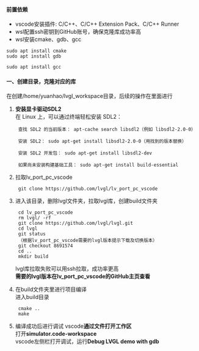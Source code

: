#### 前置依赖  
* vscode安装插件: C/C++、C/C++ Extension Pack、C/C++ Runner  
* wsl配置ssh密钥到GitHub账号，确保克隆库成功率高  
* wsl安装cmake、gdb、gcc  
```
sudo apt install cmake
sudo apt install gdb

sudo apt install gcc
```  
#### 一、创建目录，克隆对应的库  
在创建/home/yuanhao/lvgl_workspace目录，后续的操作在里面进行  
1. **安装显卡驱动SDL2**  
        在 Linux 上，可以通过终端轻松安装 SDL2：

        查找 SDL2 的当前版本： apt-cache search libsdl2（例如 libsdl2-2.0-0）

        安装 SDL2： sudo apt-get install libsdl2-2.0-0（用找到的版本替换）

        安装 SDL2 开发包： sudo apt-get install libsdl2-dev

        如果尚未安装构建基础工具： sudo apt-get install build-essential

2. 拉取lv_port_pc_vscode  

        git clone https://github.com/lvgl/lv_port_pc_vscode  
3. 进入该目录，删除lvgl文件夹，拉取lvgl库，创建build文件夹  

        cd lv_port_pc_vscode
        rm lvgl/ -rf
        git clone https://github.com/lvgl/lvgl.git
        cd lvgl
        git status
        （根据lv_port_pc_vscode需要的lvgl版本提示下载及切换版本）
        git checkout 8691574
        cd ..
        mkdir build
    lvgl库拉取失败可以用ssh拉取，成功率更高  
    **需要的lvgl版本在lv_port_pc_vscode的GitHub主页查看**
4. 在build文件夹里进行项目编译  
进入build目录  

        cmake ..  
        make    
5. 编译成功后进行调试
vscode**通过文件打开工作区**  
打开**simulator.code-workspace**  
vscode左侧栏打开调试，运行**Debug LVGL demo with gdb**



